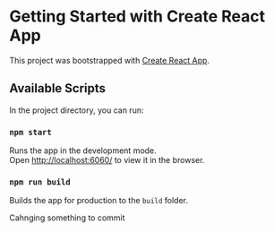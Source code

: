 # Getting Started with Create React App

This project was bootstrapped with [Create React App](https://github.com/facebook/create-react-app).

## Available Scripts

In the project directory, you can run:

### `npm start`

Runs the app in the development mode.\
Open [http://localhost:6060/](http://localhost:6060/) to view it in the browser.

### `npm run build`

Builds the app for production to the `build` folder.

Cahnging something to commit
